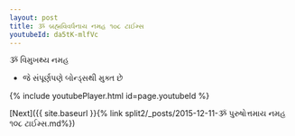```yaml
---
layout: post
title: ૐ બ્રહ્મવિવર્ધનાય નમહ ૧૦૮ ટાઈમ્સ
youtubeId: da5tK-mlfVc
---
```

 
 
 ૐ વિમુખથ્ય નમહ  
 
 -  જે સંપૂર્ણપણે બોન્ડ્સથી મુક્ત છે 
 
  
 
  
 
 
 
 
 
 


{% include youtubePlayer.html id=page.youtubeId %}
 
[Next]({{ site.baseurl }}{% link  split2/_posts/2015-12-11-ૐ પુરુષોત્તમાય નમહ ૧૦૮ ટાઈમ્સ.md%})
 
